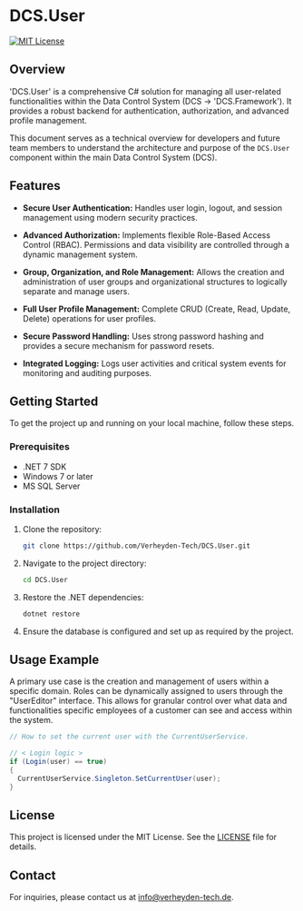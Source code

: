 # DCS.User

[![MIT License](https://img.shields.io/badge/License-MIT-blue.svg)](LICENSE)

## Overview

'DCS.User' is a comprehensive C# solution for managing all user-related functionalities within the Data Control System (DCS -> 'DCS.Framework'). It provides a robust backend for authentication, authorization, and advanced profile management.

This document serves as a technical overview for developers and future team members to understand the architecture and purpose of the `DCS.User` component within the main Data Control System (DCS).

## Features

*   **Secure User Authentication:** Handles user login, logout, and session management using modern security practices.

*   **Advanced Authorization:** Implements flexible Role-Based Access Control (RBAC). Permissions and data visibility are controlled through a dynamic management system.

*   **Group, Organization, and Role Management:** Allows the creation and administration of user groups and organizational structures to logically separate and manage users.

*   **Full User Profile Management:** Complete CRUD (Create, Read, Update, Delete) operations for user profiles.
*   **Secure Password Handling:** Uses strong password hashing and provides a secure mechanism for password resets.

*   **Integrated Logging:** Logs user activities and critical system events for monitoring and auditing purposes.

## Getting Started

To get the project up and running on your local machine, follow these steps.

### Prerequisites

*   .NET 7 SDK
*   Windows 7 or later
*   MS SQL Server

### Installation

1.  Clone the repository:
    ```sh
    git clone https://github.com/Verheyden-Tech/DCS.User.git
    ```
2.  Navigate to the project directory:
    ```sh
    cd DCS.User
    ```
3.  Restore the .NET dependencies:
    ```sh
    dotnet restore
    ```
4.  Ensure the database is configured and set up as required by the project.

## Usage Example

A primary use case is the creation and management of users within a specific domain. Roles can be dynamically assigned to users through the "UserEditor" interface. This allows for granular control over what data and functionalities specific employees of a customer can see and access within the system.

```csharp
// How to set the current user with the CurrentUserService.

// < Login logic >
if (Login(user) == true)
{
  CurrentUserService.Singleton.SetCurrentUser(user);
}
```

## License

This project is licensed under the MIT License. See the [LICENSE](LICENSE) file for details.

## Contact

For inquiries, please contact us at info@verheyden-tech.de.
